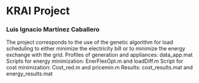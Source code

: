 # KRAI Project
### Luis Ignacio Martínez Caballero
The project corresponds to the use of the genetic algorithm for load scheduling to either minimize the electricity bill or to minimize the energy exchange with the grid.
Profiles of generation and appliances: data_app.mat
Scripts for energy minimization: EnerFlexOpt.m and loadDiff.m
Script for cost minimization: Cost_red.m and pricemin.m
Results: cost_results.mat and energy_results.mat
